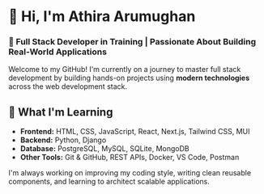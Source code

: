 <!--
**Athiraca1/Athiraca1** is a ✨ _special_ ✨ repository because its `README.md` (this file) appears on your GitHub profile.

Here are some ideas to get you started:

- 🔭 I’m currently working on ...
- 🌱 I’m currently learning ...
- 👯 I’m looking to collaborate on ...
- 🤔 I’m looking for help with ...
- 💬 Ask me about ...
- 📫 How to reach me: ...
- 😄 Pronouns: ...
- ⚡ Fun fact: ...
-->
# 👋 Hi, I'm Athira Arumughan
### 🌱 Full Stack Developer in Training | Passionate About Building Real-World Applications

Welcome to my GitHub! I'm currently on a journey to master full stack development by building hands-on projects using **modern technologies** across the web development stack.

## 🚀 What I'm Learning
- **Frontend:** HTML, CSS, JavaScript, React, Next.js, Tailwind CSS, MUI
- **Backend:** Python, Django
- **Database:** PostgreSQL, MySQL, SQLite, MongoDB
- **Other Tools:** Git & GitHub, REST APIs, Docker, VS Code, Postman


I'm always working on improving my coding style, writing clean reusable components, and learning to architect scalable applications.









